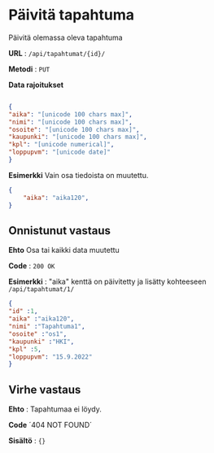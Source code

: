 # Päivitä tapahtuma

Päivitä olemassa oleva tapahtuma

**URL** : `/api/tapahtumat/{id}/`

**Metodi** : `PUT`

**Data rajoitukset**

```json

{
"aika": "[unicode 100 chars max]",
"nimi": "[unicode 100 chars max]",
"osoite": "[unicode 100 chars max]",
"kaupunki": "[unicode 100 chars max]",
"kpl": "[unicode numerical]",
"loppupvm": "[unicode date]"
}
```
**Esimerkki** Vain osa tiedoista on muutettu.

```json
{
    "aika": "aika120",
}
```

## Onnistunut vastaus

**Ehto** Osa tai kaikki data muutettu

**Code** : `200 OK`

**Esimerkki** : "aika" kenttä on päivitetty ja lisätty kohteeseen `/api/tapahtumat/1/`

```json
{
"id" :1,
"aika" :"aika120",
"nimi" :"Tapahtuma1",
"osoite" :"os1",
"kaupunki" :"HKI",
"kpl" :5,
"loppupvm": "15.9.2022"
}
```

## Virhe vastaus

**Ehto** : Tapahtumaa ei löydy.

**Code** ´404 NOT FOUND´

**Sisältö** : `{}`


  
